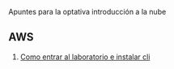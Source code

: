 
Apuntes para la optativa introducción a la nube  
## AWS
1. [Como entrar al laboratorio e instalar cli](/docs/laboratorio.md)
